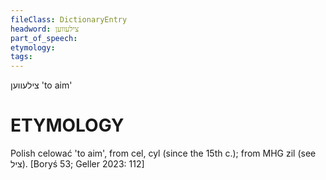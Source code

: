 ```yaml
---
fileClass: DictionaryEntry
headword: צילעווען
part_of_speech: 
etymology: 
tags: 
---
```

צילעווען
'to aim'

ETYMOLOGY
===========
Polish celować 'to aim', from cel, cyl (since the 15th c.); from MHG zil (see ציל).
[Boryś 53; Geller 2023: 112]